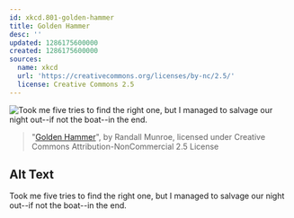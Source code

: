 ```yaml
---
id: xkcd.801-golden-hammer
title: Golden Hammer
desc: ''
updated: 1286175600000
created: 1286175600000
sources:
  name: xkcd
  url: 'https://creativecommons.org/licenses/by-nc/2.5/'
  license: Creative Commons 2.5
---
```

![Took me five tries to find the right one, but I managed to salvage our night out--if not the boat--in the end.](https://imgs.xkcd.com/comics/golden_hammer.png)
> "[Golden Hammer](https://xkcd.com/801/)", by Randall Munroe, licensed under Creative Commons Attribution-NonCommercial 2.5 License

## Alt Text
Took me five tries to find the right one, but I managed to salvage our night out--if not the boat--in the end.
